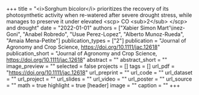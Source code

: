 +++
title = "$\less$i$\greater$Sorghum bicolor$\less$/i$\greater$
              prioritizes the recovery of its photosynthetic activity when re-watered after severe drought stress,  while manages to preserve it under elevated
              $\less$scp$\greater$
                CO
                $\less$sub$\greater$2$\less$/sub$\greater$
              $\less$/scp$\greater$
              and drought"
date = "2022-01-01"
authors = ["Xabier Simon Mart\'\inez-Goni", "Anabel Robredo", "Usue Perez-Lopez", "Alberto Munoz-Rueda", "Amaia Mena-Petite"]
publication_types = ["2"]
publication = "Journal of Agronomy and Crop Science, https://doi.org/10.1111/jac.12618"
publication_short = "Journal of Agronomy and Crop Science, https://doi.org/10.1111/jac.12618"
abstract = ""
abstract_short = ""
image_preview = ""
selected = false
projects = []
tags = []
url_pdf = "https://doi.org/10.1111/jac.12618"
url_preprint = ""
url_code = ""
url_dataset = ""
url_project = ""
url_slides = ""
url_video = ""
url_poster = ""
url_source = ""
math = true
highlight = true
[header]
image = ""
caption = ""
+++
